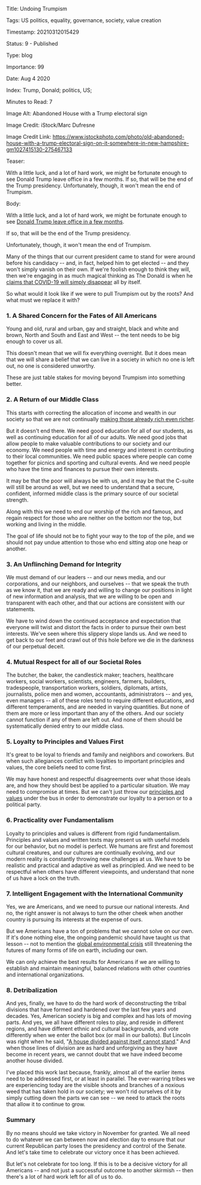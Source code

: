 Title:  Undoing Trumpism

Tags:   US politics, equality, governance, society, value creation

Timestamp: 20210312015429

Status: 9 - Published

Type:   blog

Importance: 99

Date:   Aug 4 2020

Index:  Trump, Donald; politics, US; 

Minutes to Read: 7

Image Alt: Abandoned House with a Trump electoral sign

Image Credit: iStock/Marc Dufresne

Image Credit Link: https://www.istockphoto.com/photo/old-abandoned-house-with-a-trump-electoral-sign-on-it-somewhere-in-new-hampshire-gm1027415130-275467133

Teaser: 

With a little luck, and a lot of hard work, we might be fortunate enough to see Donald Trump leave office in a few months. If so, that will be the end of the Trump presidency. Unfortunately, though, it won't mean the end of Trumpism. 


Body: 

With a little luck, and a lot of hard work, we might be fortunate enough to see [Donald Trump leave office in a few months](https://www.forbes.com/sites/jackbrewster/2020/07/21/betting-odds-for-biden-winning-election-are-now-higher-than-trumps-have-ever-been/#74a59a8e5d1f). 

If so, that will be the end of the Trump presidency. 

Unfortunately, though, it won't mean the end of Trumpism. 

Many of the things that our current president came to stand for were around before his candidacy -- and, in fact, helped him to get elected -- and they won't simply vanish on their own. If we're foolish enough to think they will, then we're engaging in as much magical thinking as The Donald is when he [claims that COVID-19 will simply disappear](https://www.nbcnews.com/politics/white-house/trump-says-he-thinks-coronavirus-will-just-disappear-despite-rising-n1232709) all by itself. 

So what would it look like if we were to pull Trumpism out by the roots? And what must we replace it with?

### 1. A Shared Concern for the Fates of All Americans

Young and old, rural and urban, gay and straight, black and white and brown, North and South and East and West -- the tent needs to be big enough to cover us all. 

This doesn't mean that we will fix everything overnight. But it does mean that we will share a belief that we can live in a society in which no one is left out, no one is considered unworthy. 

These are just table stakes for moving beyond Trumpism into something better. 

### 2. A Return of our Middle Class

This starts with correcting the allocation of income and wealth in our society so that we are not continually [making those already rich even richer](https://www.thenation.com/article/archive/inequality-wealth-rich-still-getting-richer/). 

But it doesn't end there. We need good education for all of our students, as well as continuing education for all of our adults.  We need good jobs that allow people to make valuable contributions to our society and our economy. We need people with time and energy and interest in contributing to their local communities. We need public spaces where people can come together for picnics and sporting and cultural events. And we need people who have the time and finances to pursue their own interests. 

It may be that the poor will always be with us, and it may be that the C-suite will still be around as well, but we need to understand that a secure, confident, informed middle class is the primary source of our societal strength. 

Along with this we need to end our worship of the rich and famous, and regain respect for those who are neither on the bottom nor the top, but working and living in the middle. 

The goal of life should not be to fight your way to the top of the pile, and we should not pay undue attention to those who end sitting atop one heap or another.  

### 3. An Unflinching Demand for Integrity

We must demand of our leaders -- and our news media, and our corporations, and our neighbors, and ourselves -- that we speak the truth as we know it, that we are ready and willing to change our positions in light of new information and analysis, that we are willing to be open and transparent with each other, and that our actions are consistent with our statements. 

We have to wind down the continued acceptance and expectation that everyone will twist and distort the facts in order to pursue their own best interests. We've seen where this slippery slope lands us. And we need to get back to our feet and crawl out of this hole before we die in the darkness of our perpetual deceit. 

### 4. Mutual Respect for all of our Societal Roles

The butcher, the baker, the candlestick maker; teachers, healthcare workers, social workers, scientists, engineers, farmers, builders, tradespeople, transportation workers, soldiers, diplomats, artists, journalists, police men and women, accountants, administrators -- and yes, even managers -- all of these roles tend to require different educations, and different temperaments, and are needed in varying quantities. But none of them are more or less important than any of the others. And our society cannot function if any of them are left out. And none of them should be systematically denied entry to our middle class. 

### 5. Loyalty to Principles and Values First

It's great to be loyal to friends and family and neighbors and coworkers. But when such allegiances conflict with loyalties to important principles and values, the core beliefs need to come first.  

We may have honest and respectful disagreements over what those ideals are, and how they should best be applied to a particular situation. We may need to compromise at times. But we can't just throw our [principles and values](https://practopian.org/core/core-clusters.html) under the bus in order to demonstrate our loyalty to a person or to a political party.

### 6. Practicality over Fundamentalism

Loyalty to principles and values is different from rigid fundamentalism. Principles and values and written texts may present us with useful models for our behavior, but no model is perfect. We humans are first and foremost cultural creatures, and our cultures are continually evolving, and our modern reality is constantly throwing new challenges at us. We have to be realistic and practical and adaptive as well as principled. And we need to be respectful when others have different viewpoints, and understand that none of us have a lock on the truth. 

### 7. Intelligent Engagement with the International Community

Yes, we are Americans, and we need to pursue our national interests. And no, the right answer is not always to turn the other cheek when another country is pursuing its interests at the expense of ours. 

But we Americans have a ton of problems that we cannot solve on our own. If it's done nothing else, the ongoing pandemic should have taught us that lesson -- not to mention the [global environmental crisis](https://www.un.org/sustainabledevelopment/blog/2019/05/nature-decline-unprecedented-report/) still threatening the futures of many forms of life on earth, including our own. 

We can only achieve the best results for Americans if we are willing to establish and maintain meaningful, balanced relations with other countries and international organizations. 

### 8. Detribalization

And yes, finally, we have to do the hard work of deconstructing the tribal divisions that have formed and hardened over the last few years and decades. Yes, American society is big and complex and has lots of moving parts. And yes, we all have different roles to play, and reside in different regions, and have different ethnic and cultural backgrounds, and vote differently when we enter the ballot box (or mail in our ballots). But Lincoln was right when he said, "[A house divided against itself cannot stand](http://www.abrahamlincolnonline.org/lincoln/speeches/house.htm)." And when those lines of division are as hard and unforgiving as they have become in recent years, we cannot doubt that we have indeed become another house divided. 

I've placed this work last because, frankly, almost all of the earlier items need to be addressed first, or at least in parallel. The ever-warring tribes we are experiencing today are the visible shoots and branches of a noxious weed that has taken hold in our society; we won't rid ourselves of it by simply cutting down the parts we can see -- we need to attack the roots that allow it to continue to grow. 

### Summary

By no means should we take victory in November for granted. We all need to do whatever we can between now and election day to ensure that our current Republican party loses the presidency and control of the Senate. And let's take time to celebrate our victory once it has been achieved. 

But let's not celebrate for too long. If this is to be a decisive victory for all Americans -- and not just a successful outcome to another skirmish -- then there's a lot of hard work left for all of us to do.
